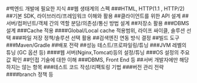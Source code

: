 #백엔드 개발에 필요한 지식
  ##웹 생태계의 스펙
    ###HTML, HTTP(1.1 , HTTP/2)
  ##기본 SDK, 라이브러리/프레임워크 이해와 활용
  ##클라이언트를 위한 API 설계
  ##서버/컴퍼넌트/객체 간의 역할 분담/의존성/통신 방법 설계
  ##저장소 활용
    ###DBMS 설계
    ###Cache 적용
        ####Global/Local cache 적용범위, 라이프 싸이클, 솔루션 선택
    ###파일 저장 정책/솔루션 선택 활용
  ##검색엔진 연동 방식 결정
  ##빌드 도구
    ###Maven/Gradle
  ##배포 전략
  ##성능 테스트/프로파일링/튜닝
    ###JVM 레벨의 튜닝 (GC 옵션 등)
      ####웹 서버(Nginx,Tomcat)등의 설정/튜닝
    ###OS 설정의 주요 값 확인
  ##인접 기술에 대한 이해
    ###DBMS, Front End 등
  ##서버 개발자에만 해당하지는 않는 항목
    ###테스트 코드 작성/리팩토링 기법
    ###버전 관리 전략
      ####branch 정책 등
